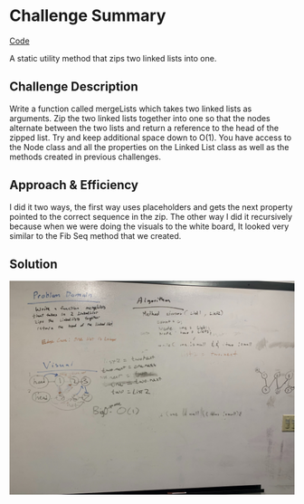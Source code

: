 # Challenge Summary
<!-- Short summary or background information -->
[Code](/code401challenges/src/main/java/code401challenges/linkedList/LinkedList.java)

A static utility method that zips two linked lists into one.

## Challenge Description
<!-- Description of the challenge -->
Write a function called mergeLists which takes two linked lists as arguments. Zip the two linked lists together into one so that the nodes alternate between the two lists and return a reference to the head of the zipped list. Try and keep additional space down to O(1). You have access to the Node class and all the properties on the Linked List class as well as the methods created in previous challenges.

## Approach & Efficiency
<!-- What approach did you take? Why? What is the Big O space/time for this approach? -->
I did it two ways, the first way uses placeholders and gets the next property pointed to the correct sequence in the zip. The other way I did it recursively because when we were doing the visuals to the white board, It looked very similar to the Fib Seq method that we created.

## Solution
<!-- Embedded whiteboard image -->
![](../assets/ll-merge.jpg)